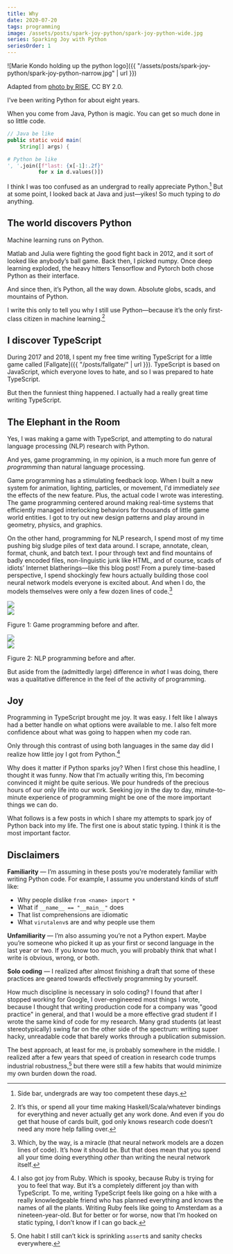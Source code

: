 ```yaml
---
title: Why
date: 2020-07-20
tags: programming
image: /assets/posts/spark-joy-python/spark-joy-python-wide.jpg
series: Sparking Joy with Python
seriesOrder: 1
---
```


![Marie Kondo holding up the python logo]({{ "/assets/posts/spark-joy-python/spark-joy-python-narrow.jpg" | url }})

<p class="figcaption">
Adapted from
<a href="https://www.flickr.com/photos/riseconf/27113243380/in/album-72157668861374906/">
photo by RISE</a>,
CC BY 2.0.
</p>

I’ve been writing Python for about eight years.

When you come from Java, Python is magic. You can get so much done in so little code.

```java
// Java be like
public static void main(
    String[] args) {
```

```python
# Python be like
', '.join([f"last: {x[-1]:.2f}"
          for x in d.values()])
```

I think I was too confused as an undergrad to really appreciate Python.[^1] But at some point, I looked back at Java and just—yikes! So much typing to _do_ anything.

## The world discovers Python
Machine learning runs on Python.

Matlab and Julia were fighting the good fight back in 2012, and it sort of looked like anybody’s ball game. Back then, I picked numpy. Once deep learning exploded, the heavy hitters Tensorflow and Pytorch both chose Python as their interface.

And since then, it’s Python, all the way down. Absolute globs, scads, and mountains of Python.

I write this only to tell you why I still use Python—because it’s the only first-class citizen in machine learning.[^2]

## I discover TypeScript
During 2017 and 2018, I spent my free time writing TypeScript for a little game called [Fallgate]({{ "/posts/fallgate/" | url }}). TypeScript is based on JavaScript, which everyone loves to hate, and so I was prepared to hate TypeScript.

But then the funniest thing happened. I actually had a really great time writing TypeScript.

## The Elephant in the Room
Yes, I was making a game with TypeScript, and attempting to do natural language processing (NLP) research with Python.

And yes, game programming, in my opinion, is a much more fun genre of _programming_ than natural language processing.

Game programming has a stimulating feedback loop. When I built a new system for animation, lighting, particles, or movement, I'd immediately _see_ the effects of the new feature. Plus, the actual code I wrote was interesting. The game programming centered around making real-time systems that efficiently managed interlocking behaviors for thousands of little game world entities. I got to try out new design patterns and play around in geometry, physics, and graphics.

On the other hand, programming for NLP research, I spend most of my time pushing big sludge piles of text data around. I scrape, annotate, clean, format, chunk, and batch text. I pour through text and find mountains of badly encoded files, non-linguistic junk like HTML, and of course, scads of idiots’ Internet blatherings—like this blog post! From a purely time-based perspective, I spend shockingly few hours actually building those cool neural network models everyone is excited about. And when I do, the models themselves were only a few dozen lines of code.[^3]

<div class="flex mv4">
<div class="w-50">
<img src="{{ "/assets/posts/spark-joy-python/game-before.gif" | url }}">
</div>
<div class="w-50">
<img src="{{ "/assets/posts/spark-joy-python/game-after.gif" | url }}">
</div>
</div>

<p class="figcaption">
Figure 1: Game programming before and after.
</p>


<div class="flex mv4">
<div class="w-50">
<img src="{{ "/assets/posts/spark-joy-python/nlp.gif" | url }}">
</div>
<div class="w-50">
<img src="{{ "/assets/posts/spark-joy-python/nlp.gif" | url }}">
</div>
</div>

<p class="figcaption">
Figure 2: NLP programming before and after.
</p>

But aside from the (admittedly large) difference in _what_ I was doing, there was a qualitative difference in the feel of the activity of programming.

## Joy
Programming in TypeScript brought me joy. It was easy. I felt like I always had a better handle on what options were available to me. I also felt more confidence about what was going to happen when my code ran.

Only through this contrast of using both languages in the same day did I realize how little joy I got from Python.[^4]

Why does it matter if Python sparks joy? When I first chose this headline, I thought it was funny. Now that I’m actually writing this, I’m becoming convinced it might be quite serious. We pour hundreds of the precious hours of our only life into our work. Seeking joy in the day to day, minute-to-minute experience of programming might be one of the more important things we can do.

What follows is a few posts in which I share my attempts to spark joy of Python back into my life. The first one is about static typing. I think it is the most important factor.

## Disclaimers

**Familiarity** — I’m assuming in these posts you're moderately familiar with writing Python code. For example, I assume you understand kinds of stuff like:

- Why people dislike `from <name> import * `
- What if `__name__ == "__main__"` does
- That list comprehensions are idiomatic
- What `virutalenv`s are and why people use them

**Unfamiliarity** — I’m also assuming you’re not a Python expert. Maybe you’re someone who picked it up as your first or second language in the last year or two. If you know too much, you will probably think that what I write is obvious, wrong, or both.

**Solo coding** — I realized after almost finishing a draft that some of these practices are geared towards effectively programming by yourself.

How much discipline is necessary in solo coding? I found that after I stopped working for Google, I over-engineered most things I wrote, because I thought that writing production code for a company was "good practice" in general, and that I would be a more effective grad student if I wrote the same kind of code for my research. Many grad students (at least stereotypically) swing far on the other side of the spectrum: writing super hacky, unreadable code that barely works through a publication submission.

The best approach, at least for me, is probably somewhere in the middle. I realized after a few years that speed of creation in research code trumps industrial robustness,[^5] but there were still a few habits that would minimize my own burden down the road.

[^1]:	Side bar, undergrads are way too competent these days.

[^2]:	It’s this, or spend all your time making Haskell/Scala/whatever bindings for everything and never actually get any work done. And even if you do get that house of cards built, god only knows research code doesn’t need any more help falling over.

[^3]:	Which, by the way, is a miracle (that neural network models are a dozen lines of code). It’s how it should be. But that does mean that you spend all your time doing everything _other_ than writing the neural network itself.

[^4]:	I also got joy from Ruby. Which is spooky, because Ruby is trying for you to feel that way. But it’s a completely different joy than with TypeScript. To me, writing TypeScript feels like going on a hike with a really knowledgeable friend who has planned everything and knows the names of all the plants. Writing Ruby feels like going to Amsterdam as a nineteen-year-old. But for better or for worse, now that I’m hooked on static typing, I don’t know if I can go back.

[^5]:	One habit I still can’t kick is sprinkling `assert`s and sanity checks everywhere.
